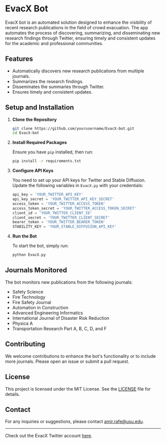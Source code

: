 
# EvacX Bot

EvacX bot is an automated solution designed to enhance the visibility of recent research publications in the field of crowd evacuation. The app automates the process of discovering, summarizing, and disseminating new research findings through Twitter, ensuring timely and consistent updates for the academic and professional communities.

## Features

- Automatically discovers new research publications from multiple journals.
- Summarizes the research findings.
- Disseminates the summaries through Twitter.
- Ensures timely and consistent updates.

## Setup and Installation

1. **Clone the Repository**

   ```bash
   git clone https://github.com/yourusername/EvacX-bot.git
   cd EvacX-bot
   ```

2. **Install Required Packages**

   Ensure you have `pip` installed, then run:

   ```bash
   pip install -r requirements.txt
   ```

3. **Configure API Keys**

   You need to set up your API keys for Twitter and Stable Diffusion. Update the following variables in `EvacX.py` with your credentials:

   ```python
   api_key = 'YOUR_TWITTER_API_KEY'
   api_key_secret = 'YOUR_TWITTER_API_KEY_SECRET'
   access_token = 'YOUR_TWITTER_ACCESS_TOKEN'
   access_token_secret = 'YOUR_TWITTER_ACCESS_TOKEN_SECRET'
   client_id = 'YOUR_TWITTER_CLIENT_ID'
   client_secret = 'YOUR_TWITTER_CLIENT_SECRET'
   bearer_token = 'YOUR_TWITTER_BEARER_TOKEN'
   STABILITY_KEY = 'YOUR_STABLE_DIFFUSION_API_KEY'
   ```

4. **Run the Bot**

   To start the bot, simply run:

   ```bash
   python EvacX.py
   ```

## Journals Monitored

The bot monitors new publications from the following journals:

- Safety Science
- Fire Technology
- Fire Safety Journal
- Automation in Construction
- Advanced Engineering Informatics
- International Journal of Disaster Risk Reduction
- Physica A
- Transportation Research Part A, B, C, D, and F

## Contributing

We welcome contributions to enhance the bot's functionality or to include more journals. Please open an issue or submit a pull request.

## License

This project is licensed under the MIT License. See the [LICENSE](LICENSE) file for details.

## Contact

For any inquiries or suggestions, please contact amir.rafe@usu.edu.

---

Check out the EvacX Twitter account [here](https://x.com/EvacuationModel).
